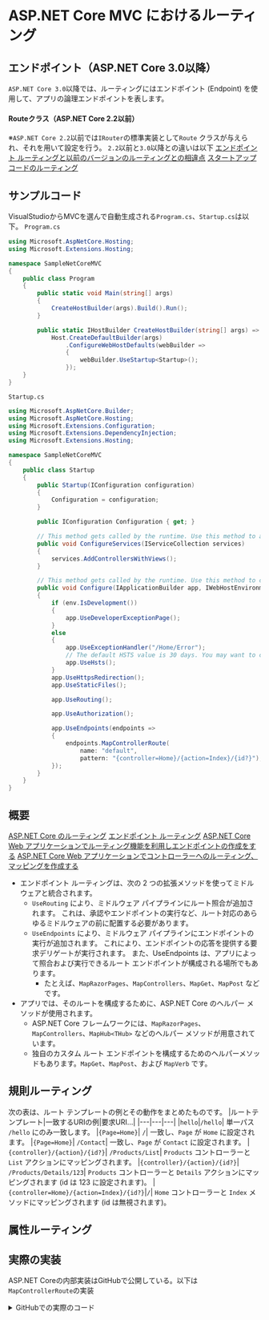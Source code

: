 # ASP.NET Core MVC におけるルーティング
## エンドポイント（ASP.NET Core 3.0以降）
`ASP.NET Core 3.0`以降では、ルーティングにはエンドポイント (Endpoint) を使用して、アプリの論理エンドポイントを表します。

#### Routeクラス（ASP.NET Core 2.2以前）
※`ASP.NET Core 2.2`以前では`IRouter`の標準実装として`Route` クラスが与えられ、それを用いて設定を行う。
`2.2`以前と`3.0`以降との違いは以下
[エンドポイント ルーティングと以前のバージョンのルーティングとの相違点](https://docs.microsoft.com/ja-jp/aspnet/core/fundamentals/routing?view=aspnetcore-3.1#endpoint-routing-differences-from-earlier-versions-of-routing)
[スタートアップコードのルーティング](https://docs.microsoft.com/ja-jp/aspnet/core/migration/22-to-30?view=aspnetcore-3.1&tabs=visual-studio#routing-startup-code)

## サンプルコード
VisualStudioからMVCを選んで自動生成される`Program.cs`、`Startup.cs`は以下。
`Program.cs`
``` cs
using Microsoft.AspNetCore.Hosting;
using Microsoft.Extensions.Hosting;

namespace SampleNetCoreMVC
{
	public class Program
	{
		public static void Main(string[] args)
		{
			CreateHostBuilder(args).Build().Run();
		}

		public static IHostBuilder CreateHostBuilder(string[] args) =>
			Host.CreateDefaultBuilder(args)
				.ConfigureWebHostDefaults(webBuilder =>
				{
					webBuilder.UseStartup<Startup>();
				});
	}
}
```

`Startup.cs`
``` cs
using Microsoft.AspNetCore.Builder;
using Microsoft.AspNetCore.Hosting;
using Microsoft.Extensions.Configuration;
using Microsoft.Extensions.DependencyInjection;
using Microsoft.Extensions.Hosting;

namespace SampleNetCoreMVC
{
	public class Startup
	{
		public Startup(IConfiguration configuration)
		{
			Configuration = configuration;
		}

		public IConfiguration Configuration { get; }

		// This method gets called by the runtime. Use this method to add services to the container.
		public void ConfigureServices(IServiceCollection services)
		{
			services.AddControllersWithViews();
		}

		// This method gets called by the runtime. Use this method to configure the HTTP request pipeline.
		public void Configure(IApplicationBuilder app, IWebHostEnvironment env)
		{
			if (env.IsDevelopment())
			{
				app.UseDeveloperExceptionPage();
			}
			else
			{
				app.UseExceptionHandler("/Home/Error");
				// The default HSTS value is 30 days. You may want to change this for production scenarios, see https://aka.ms/aspnetcore-hsts.
				app.UseHsts();
			}
			app.UseHttpsRedirection();
			app.UseStaticFiles();

			app.UseRouting();

			app.UseAuthorization();

			app.UseEndpoints(endpoints =>
			{
				endpoints.MapControllerRoute(
					name: "default",
					pattern: "{controller=Home}/{action=Index}/{id?}");
			});
		}
	}
}
```

## 概要
[ASP.NET Core のルーティング](https://docs.microsoft.com/ja-jp/aspnet/core/fundamentals/routing?view=aspnetcore-3.1)
[エンドポイント ルーティング](https://docs.microsoft.com/ja-jp/aspnet/core/fundamentals/routing?view=aspnetcore-3.1#endpoint-routing)
[ASP.NET Core Web アプリケーションでルーティング機能を利用しエンドポイントの作成をする](https://www.ipentec.com/document/csharp-asp-net-core-create-endpoints)
[ASP.NET Core Web アプリケーションでコントローラーへのルーティング、マッピングを作成する](https://www.ipentec.com/document/csharp-asp-net-core-create-map-route-controller-using-endpoints)
- エンドポイント ルーティングは、次の 2 つの拡張メソッドを使ってミドルウェアと統合されます。
    - `UseRouting` により、ミドルウェア パイプラインにルート照合が追加されます。 これは、承認やエンドポイントの実行など、ルート対応のあらゆるミドルウェアの前に配置する必要があります。
    - `UseEndpoints` により、ミドルウェア パイプラインにエンドポイントの実行が追加されます。 これにより、エンドポイントの応答を提供する要求デリゲートが実行されます。 また、UseEndpoints は、アプリによって照合および実行できるルート エンドポイントが構成される場所でもあります。 
      - たとえば、`MapRazorPages`、`MapControllers`、`MapGet`、`MapPost` などです。
- アプリでは、そのルートを構成するために、ASP.NET Core のヘルパー メソッドが使用されます。 
    - ASP.NET Core フレームワークには、`MapRazorPages`、`MapControllers`、`MapHub<THub>` などのヘルパー メソッドが用意されています。 
    - 独自のカスタム ルート エンドポイントを構成するためのヘルパーメソッドもあります。`MapGet`、`MapPost`、および `MapVerb` です。


## 規則ルーティング

次の表は、ルート テンプレートの例とその動作をまとめたものです。
|ルートテンプレート|一致するURIの例|要求URI…|
|---|---|---|
|`hello`|`/hello`|	単一パス `/hello` にのみ一致します。
|`{Page=Home}`|	`/`|	一致し、`Page` が `Home` に設定されます。
|`{Page=Home}`|	`/Contact`|	一致し、`Page` が `Contact` に設定されます。
|`{controller}/{action}/{id?}`|	`/Products/List`|	`Products` コントローラーと `List` アクションにマッピングされます。
|`{controller}/{action}/{id?}`|	`/Products/Details/123`|	`Products` コントローラーと `Details` アクションにマッピングされます (id は 123 に設定されます)。
|`{controller=Home}/{action=Index}/{id?}`|`/`|	`Home` コントローラーと `Index` メソッドにマッピングされます (id は無視されます)。

## 属性ルーティング


## 実際の実装
ASP.NET Coreの内部実装はGitHubで公開している。以下は`MapControllerRoute`の実装

<details>
<summary>GitHubでの実際のコード</summary>

- [ControllerEndpointRouteBuilderExtensions.MapControllerRoute](https://docs.microsoft.com/en-us/dotnet/api/microsoft.aspnetcore.builder.controllerendpointroutebuilderextensions.mapcontrollerroute?view=aspnetcore-3.1)
- [ControllerEndpointRouteBuilderExtensions.cs](https://github.com/dotnet/aspnetcore/blob/6ce8a879ae10e9f27798ec6e1c577092413f813d/src/Mvc/Mvc.Core/src/Builder/ControllerEndpointRouteBuilderExtensions.cs)
- [IEndpointRouteBuilder.cs](https://github.com/dotnet/aspnetcore/blob/133a7e0414ffeb6af54093bb678afb3d401248e0/src/Http/Routing/src/IEndpointRouteBuilder.cs)
- [ControllerActionEndpointDataSource.cs](https://github.com/dotnet/aspnetcore/blob/6ce8a879ae10e9f27798ec6e1c577092413f813d/src/Mvc/Mvc.Core/src/Routing/ControllerActionEndpointDataSource.cs)
- [ConventionalRouteEntry.cs](https://github.com/dotnet/aspnetcore/blob/6a99743d337d205bdf78333cfaac33db993c1034/src/Mvc/Mvc.Core/src/Routing/ConventionalRouteEntry.cs)
- [RoutePatternFactory.cs](https://github.com/dotnet/aspnetcore/blob/c7f05c614ab7ecb1ff8331287fe050d322f10b2e/src/Http/Routing/src/Patterns/RoutePatternFactory.cs)
- [RoutePatternParser.cs](https://github.com/dotnet/aspnetcore/blob/19c9010c2fc44f6fa3952c3f46d1b6e86e45fa8c/src/Http/Routing/src/Patterns/RoutePatternParser.cs)

### MapControllerRoute
``` cs
public static ControllerActionEndpointConventionBuilder MapControllerRoute(
            this IEndpointRouteBuilder endpoints,
            string name,
            string pattern,
            object defaults = null,
            object constraints = null,
            object dataTokens = null)
        {
            if (endpoints == null)
            {
                throw new ArgumentNullException(nameof(endpoints));
            }

            EnsureControllerServices(endpoints);

            var dataSource = GetOrCreateDataSource(endpoints);
            return dataSource.AddRoute(
                name,
                pattern,
                new RouteValueDictionary(defaults),
                new RouteValueDictionary(constraints),
                new RouteValueDictionary(dataTokens));
        }
```

``` cs
private static ControllerActionEndpointDataSource GetOrCreateDataSource(IEndpointRouteBuilder endpoints)
        {
            var dataSource = endpoints.DataSources.OfType<ControllerActionEndpointDataSource>().FirstOrDefault();
            if (dataSource == null)
            {
                dataSource = endpoints.ServiceProvider.GetRequiredService<ControllerActionEndpointDataSource>();
                endpoints.DataSources.Add(dataSource);
            }

            return dataSource;
        }
```

### IEndpointRouteBuilder
``` cs
    public interface IEndpointRouteBuilder
    {
        /// <summary>
        /// Creates a new <see cref="IApplicationBuilder"/>.
        /// </summary>
        /// <returns>The new <see cref="IApplicationBuilder"/>.</returns>
        IApplicationBuilder CreateApplicationBuilder();

        /// <summary>
        /// Gets the sets the <see cref="IServiceProvider"/> used to resolve services for routes.
        /// </summary>
        IServiceProvider ServiceProvider { get; }

        /// <summary>
        /// Gets the endpoint data sources configured in the builder.
        /// </summary>
        ICollection<EndpointDataSource> DataSources { get; }
    }
```


### ControllerActionEndpointDataSource
``` cs
public ControllerActionEndpointConventionBuilder AddRoute(
            string routeName,
            string pattern,
            RouteValueDictionary defaults,
            IDictionary<string, object> constraints,
            RouteValueDictionary dataTokens)
        {
            lock (Lock)
            {
                var conventions = new List<Action<EndpointBuilder>>();
                _routes.Add(new ConventionalRouteEntry(routeName, pattern, defaults, constraints, dataTokens, _order++, conventions));
                return new ControllerActionEndpointConventionBuilder(Lock, conventions);
            }
        }
```

### ConventionalRouteEntry
``` cs
internal readonly struct ConventionalRouteEntry
    {
        public readonly RoutePattern Pattern;
        public readonly string RouteName;
        public readonly RouteValueDictionary DataTokens;
        public readonly int Order;
        public readonly IReadOnlyList<Action<EndpointBuilder>> Conventions;

        public ConventionalRouteEntry(
            string routeName,
            string pattern,
            RouteValueDictionary defaults,
            IDictionary<string, object> constraints,
            RouteValueDictionary dataTokens,
            int order,
            List<Action<EndpointBuilder>> conventions)
        {
            RouteName = routeName;
            DataTokens = dataTokens;
            Order = order;
            Conventions = conventions;

            try
            {
                // Data we parse from the pattern will be used to fill in the rest of the constraints or
                // defaults. The parser will throw for invalid routes.
                Pattern = RoutePatternFactory.Parse(pattern, defaults, constraints);
            }
            catch (Exception exception)
            {
                throw new RouteCreationException(string.Format(
                    CultureInfo.CurrentCulture, 
                    "An error occurred while creating the route with name '{0}' and pattern '{1}'.", 
                    routeName, 
                    pattern), exception);
            }
        }
    }
```

### RoutePatternFactory
``` cs
public static RoutePattern Parse(string pattern, object defaults, object parameterPolicies)
        {
            if (pattern == null)
            {
                throw new ArgumentNullException(nameof(pattern));
            }

            var original = RoutePatternParser.Parse(pattern);
            return PatternCore(original.RawText, Wrap(defaults), Wrap(parameterPolicies), requiredValues: null, original.PathSegments);
        }
```

``` cs
        public static RoutePattern Pattern(string rawText, IEnumerable<RoutePatternPathSegment> segments)
        {
            if (segments == null)
            {
                throw new ArgumentNullException(nameof(segments));
            }

            return PatternCore(rawText, null, null, null, segments);
        }
```

``` cs
        private static RoutePattern PatternCore(
            string rawText,
            RouteValueDictionary defaults,
            RouteValueDictionary parameterPolicies,
            RouteValueDictionary requiredValues,
            IEnumerable<RoutePatternPathSegment> segments)
        {
            // We want to merge the segment data with the 'out of line' defaults and parameter policies.
            //
            // This means that for parameters that have 'out of line' defaults we will modify
            // the parameter to contain the default (same story for parameter policies).
            //
            // We also maintain a collection of defaults and parameter policies that will also
            // contain the values that don't match a parameter.
            //
            // It's important that these two views of the data are consistent. We don't want
            // values specified out of line to have a different behavior.

            Dictionary<string, object> updatedDefaults = null;
            if (defaults != null && defaults.Count > 0)
            {
                updatedDefaults = new Dictionary<string, object>(defaults.Count, StringComparer.OrdinalIgnoreCase);

                foreach (var kvp in defaults)
                {
                    updatedDefaults.Add(kvp.Key, kvp.Value);
                }
            }

            Dictionary<string, List<RoutePatternParameterPolicyReference>> updatedParameterPolicies = null;
            if (parameterPolicies != null && parameterPolicies.Count > 0)
            {
                updatedParameterPolicies = new Dictionary<string, List<RoutePatternParameterPolicyReference>>(parameterPolicies.Count, StringComparer.OrdinalIgnoreCase);

                foreach (var kvp in parameterPolicies)
                {
                    var policyReferences = new List<RoutePatternParameterPolicyReference>();

                    if (kvp.Value is IParameterPolicy parameterPolicy)
                    {
                        policyReferences.Add(ParameterPolicy(parameterPolicy));
                    }
                    else if (kvp.Value is string)
                    {
                        // Constraint will convert string values into regex constraints
                        policyReferences.Add(Constraint(kvp.Value));
                    }
                    else if (kvp.Value is IEnumerable multiplePolicies)
                    {
                        foreach (var item in multiplePolicies)
                        {
                            // Constraint will convert string values into regex constraints
                            policyReferences.Add(item is IParameterPolicy p ? ParameterPolicy(p) : Constraint(item));
                        }
                    }
                    else
                    {
                        throw new InvalidOperationException(Resources.FormatRoutePattern_InvalidConstraintReference(
                            kvp.Value ?? "null",
                            typeof(IRouteConstraint)));
                    }

                    updatedParameterPolicies.Add(kvp.Key, policyReferences);
                }
            }

            List<RoutePatternParameterPart> parameters = null;
            var updatedSegments = segments.ToArray();
            for (var i = 0; i < updatedSegments.Length; i++)
            {
                var segment = VisitSegment(updatedSegments[i]);
                updatedSegments[i] = segment;

                for (var j = 0; j < segment.Parts.Count; j++)
                {
                    if (segment.Parts[j] is RoutePatternParameterPart parameter)
                    {
                        if (parameters == null)
                        {
                            parameters = new List<RoutePatternParameterPart>();
                        }

                        parameters.Add(parameter);
                    }
                }
            }

            // Each Required Value either needs to either:
            // 1. be null-ish
            // 2. have a corresponding parameter
            // 3. have a corrsponding default that matches both key and value
            if (requiredValues != null)
            {
                foreach (var kvp in requiredValues)
                {
                    // 1.be null-ish
                    var found = RouteValueEqualityComparer.Default.Equals(string.Empty, kvp.Value);

                    // 2. have a corresponding parameter
                    if (!found && parameters != null)
                    {
                        for (var i = 0; i < parameters.Count; i++)
                        {
                            if (string.Equals(kvp.Key, parameters[i].Name, StringComparison.OrdinalIgnoreCase))
                            {
                                found = true;
                                break;
                            }
                        }
                    }

                    // 3. have a corrsponding default that matches both key and value
                    if (!found &&
                        updatedDefaults != null &&
                        updatedDefaults.TryGetValue(kvp.Key, out var defaultValue) &&
                        RouteValueEqualityComparer.Default.Equals(kvp.Value, defaultValue))
                    {
                        found = true;
                    }

                    if (!found)
                    {
                        throw new InvalidOperationException(
                            $"No corresponding parameter or default value could be found for the required value " +
                            $"'{kvp.Key}={kvp.Value}'. A non-null required value must correspond to a route parameter or the " +
                            $"route pattern must have a matching default value.");
                    }
                }
            }

            return new RoutePattern(
                rawText,
                updatedDefaults ?? EmptyDictionary,
                updatedParameterPolicies != null
                    ? updatedParameterPolicies.ToDictionary(kvp => kvp.Key, kvp => (IReadOnlyList<RoutePatternParameterPolicyReference>)kvp.Value.ToArray())
                    : EmptyPoliciesDictionary,
                requiredValues ?? EmptyDictionary,
                (IReadOnlyList<RoutePatternParameterPart>)parameters ?? Array.Empty<RoutePatternParameterPart>(),
                updatedSegments);

            RoutePatternPathSegment VisitSegment(RoutePatternPathSegment segment)
            {
                RoutePatternPart[] updatedParts = null;
                for (var i = 0; i < segment.Parts.Count; i++)
                {
                    var part = segment.Parts[i];
                    var updatedPart = VisitPart(part);

                    if (part != updatedPart)
                    {
                        if (updatedParts == null)
                        {
                            updatedParts = segment.Parts.ToArray();
                        }

                        updatedParts[i] = updatedPart;
                    }
                }

                if (updatedParts == null)
                {
                    // Segment has not changed
                    return segment;
                }

                return new RoutePatternPathSegment(updatedParts);
            }

            RoutePatternPart VisitPart(RoutePatternPart part)
            {
                if (!part.IsParameter)
                {
                    return part;
                }

                var parameter = (RoutePatternParameterPart)part;
                var @default = parameter.Default;

                if (updatedDefaults != null && updatedDefaults.TryGetValue(parameter.Name, out var newDefault))
                {
                    if (parameter.Default != null && !Equals(newDefault, parameter.Default))
                    {
                        var message = Resources.FormatTemplateRoute_CannotHaveDefaultValueSpecifiedInlineAndExplicitly(parameter.Name);
                        throw new InvalidOperationException(message);
                    }

                    if (parameter.IsOptional)
                    {
                        var message = Resources.TemplateRoute_OptionalCannotHaveDefaultValue;
                        throw new InvalidOperationException(message);
                    }

                    @default = newDefault;
                }

                if (parameter.Default != null)
                {
                    if (updatedDefaults == null)
                    {
                        updatedDefaults = new Dictionary<string, object>(StringComparer.OrdinalIgnoreCase);
                    }

                    updatedDefaults[parameter.Name] = parameter.Default;
                }

                List<RoutePatternParameterPolicyReference> parameterConstraints = null;
                if ((updatedParameterPolicies == null || !updatedParameterPolicies.TryGetValue(parameter.Name, out parameterConstraints)) &&
                    parameter.ParameterPolicies.Count > 0)
                {
                    if (updatedParameterPolicies == null)
                    {
                        updatedParameterPolicies = new Dictionary<string, List<RoutePatternParameterPolicyReference>>(StringComparer.OrdinalIgnoreCase);
                    }

                    parameterConstraints = new List<RoutePatternParameterPolicyReference>();
                    updatedParameterPolicies.Add(parameter.Name, parameterConstraints);
                }

                if (parameter.ParameterPolicies.Count > 0)
                {
                    parameterConstraints.AddRange(parameter.ParameterPolicies);
                }

                if (Equals(parameter.Default, @default)
                    && parameter.ParameterPolicies.Count == 0
                    && (parameterConstraints?.Count ?? 0) == 0)
                {
                    // Part has not changed
                    return part;
                }

                return ParameterPartCore(
                    parameter.Name,
                    @default,
                    parameter.ParameterKind,
                    parameterConstraints?.ToArray() ?? Array.Empty<RoutePatternParameterPolicyReference>(),
                    parameter.EncodeSlashes);
            }
        }

```


### RoutePatternParser
``` cs
public static RoutePattern Parse(string pattern)
        {
            if (pattern == null)
            {
                throw new ArgumentNullException(nameof(pattern));
            }

            var trimmedPattern = TrimPrefix(pattern);

            var context = new Context(trimmedPattern);
            var segments = new List<RoutePatternPathSegment>();

            while (context.MoveNext())
            {
                var i = context.Index;

                if (context.Current == Separator)
                {
                    // If we get here is means that there's a consecutive '/' character.
                    // Templates don't start with a '/' and parsing a segment consumes the separator.
                    throw new RoutePatternException(pattern, Resources.TemplateRoute_CannotHaveConsecutiveSeparators);
                }

                if (!ParseSegment(context, segments))
                {
                    throw new RoutePatternException(pattern, context.Error);
                }

                // A successful parse should always result in us being at the end or at a separator.
                Debug.Assert(context.AtEnd() || context.Current == Separator);

                if (context.Index <= i)
                {
                    // This shouldn't happen, but we want to crash if it does.
                    var message = "Infinite loop detected in the parser. Please open an issue.";
                    throw new InvalidProgramException(message);
                }
            }

            if (IsAllValid(context, segments))
            {
                return RoutePatternFactory.Pattern(pattern, segments);
            }
            else
            {
                throw new RoutePatternException(pattern, context.Error);
            }
        }
```

あと延々と続くので興味が出たらまたメモをする予定

</details>